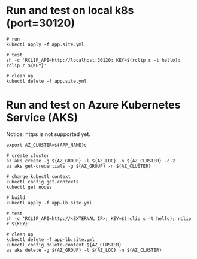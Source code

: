 # Run and test on local k8s (port=30120)

```
# run
kubectl apply -f app.site.yml

# test
sh -c 'RCLIP_API=http://localhost:30120; KEY=$(rclip s -t hello); rclip r ${KEY}'

# clean up
kubectl delete -f app.site.yml
```

# Run and test on Azure Kubernetes Service (AKS)

Notice: https is not supported yet.

```
export AZ_CLUSTER=${APP_NAME}c

# create cluster
az aks create -g ${AZ_GROUP} -l ${AZ_LOC} -n ${AZ_CLUSTER} -c 2
az aks get-credentials -g ${AZ_GROUP} -n ${AZ_CLUSTER}

# change kubectl context
kubectl config get-contexts
kubectl get nodes

# build
kubectl apply -f app-lb.site.yml

# test
sh -c 'RCLIP_API=http://<EXTERNAL IP>; KEY=$(rclip s -t hello); rclip r ${KEY}'

# clean up
kubectl delete -f app-lb.site.yml
kubectl config delete-context ${AZ_CLUSTER}
az aks delete -g ${AZ_GROUP} -l ${AZ_LOC} -n ${AZ_CLUSTER}
```
